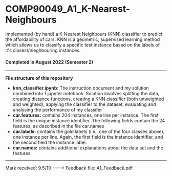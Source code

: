 # COMP90049_A1_K-Nearest-Neighbours
Implemented (by hand) a K-Nearest Neighbours (KNN) classifier to predict the affordability of cars. KNN is a geometric, supervised learning method which allows us to classify a specific test instance based on the labels of it's closest/nieghbouring instances.

<h4> Completed in August 2022 (Semester 2)</h4>

<hr>

<b> File structure of this repository </b>
<ul>
  <li><b>knn_classifier.ipynb:</b> The instruction document and my solution combined into 1 jupyter notebook. Solution involves splitting the data, creating distance functions, creating a KNN classifier (both unweighted and weighted), applying the classifier to the dataset, evaluating and analysing the performance of my classifer</li>
  <li><b>car.features:</b> contains 204 instances, one line per instance. The first field is the unique instance identifier. The following fields contain the 24 features, as described in the file car.names</li>
  <li><b>car.labels:</b> contains the gold labels (i.e., one of the four classes above), one instance per line. Again, the first field is the instance identifier, and the second field the instance label.</li>
  <li><b>car.names:</b> contains additional explanations about the data set and the features</li>
</ul>

<hr>

Mark received: 9.5/10 ---> Feedback file: A1_Feedback.pdf
